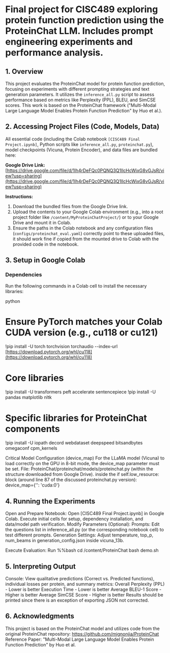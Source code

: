 
# Final project for CISC489 exploring protein function prediction using the ProteinChat LLM. Includes prompt engineering experiments and performance analysis.

## 1. Overview
This project evaluates the ProteinChat model for protein function prediction, focusing on experiments with different prompting strategies and text generation parameters. It utilizes the `inference_all.py` script to assess performance based on metrics like Perplexity (PPL), BLEU, and SimCSE scores. This work is based on the ProteinChat framework ("Multi-Modal Large Language Model Enables Protein Function Prediction" by Huo et al.).

## 2. Accessing Project Files (Code, Models, Data)
All essential code (including the Colab notebook `[CISC489 Final Project.ipynb]`, Python scripts like `inference_all.py`, `proteinchat.py`), model checkpoints (Vicuna, Protein Encoder), and data files are bundled here:

**Google Drive Link:** [https://drive.google.com/file/d/1lh4rDeFQc0PQNQ3Q1llcHcWixG8vGJsR/view?usp=sharing](https://drive.google.com/file/d/1lh4rDeFQc0PQNQ3Q1llcHcWixG8vGJsR/view?usp=sharing)

**Instructions:**
1. Download the bundled files from the Google Drive link.
2. Upload the contents to your Google Colab environment (e.g., into a root project folder like `/content/MyProteinChatProject/`) or to your Google Drive and mount it in Colab.
3. Ensure the paths in the Colab notebook and any configuration files (`configs/proteinchat_eval.yaml`) correctly point to these uploaded files, it should work fine if copied from the mounted drive to Colab with the provided code in the notebook.

## 3. Setup in Google Colab

### Dependencies
Run the following commands in a Colab cell to install the necessary libraries:

python
# Ensure PyTorch matches your Colab CUDA version (e.g., cu118 or cu121)
!pip install -U torch torchvision torchaudio --index-url [https://download.pytorch.org/whl/cu118](https://download.pytorch.org/whl/cu118)

# Core libraries
!pip install -U transformers peft accelerate sentencepiece
!pip install -U pandas matplotlib nltk

# Specific libraries for ProteinChat components
!pip install -U iopath decord webdataset deepspeed bitsandbytes omegaconf cpm_kernels

Critical Model Configuration (device_map)
For the LLaMA model (Vicuna) to load correctly on the GPU in 8-bit mode, the device_map parameter must be set.
File: ProteinChat/proteinchat/models/proteinchat.py (within the structure downloaded from Google Drive).
inside the if self.low_resource: block (around line 87 of the discussed proteinchat.py version):
device_map={'': 'cuda:0'}

## 4. Running the Experiments
Open and Prepare Notebook: Open [CISC489 Final Project.ipynb] in Google Colab. Execute initial cells for setup, dependency installation, and data/model path verification.
Modify Parameters (Optional):
Prompts: Edit the questions list in inference_all.py (or the corresponding notebook cell) to test different prompts.
Generation Settings: Adjust temperature, top_p, num_beams in generation_config.json inside vicuna_13b.

Execute Evaluation: Run %%bash
cd /content/ProteinChat
bash demo.sh

## 5. Interpreting Output
Console: View qualitative predictions (Correct vs. Predicted functions), individual losses per protein, and summary metrics:
Overall Perplexity (PPL) - Lower is better
Execution Time - Lower is better
Average BLEU-1 Score - Higher is better
Average SimCSE Score - Higher is better
Results should be printed since there is an exception of exporting JSON not corrected.


## 6. Acknowledgments
This project is based on the ProteinChat model and utilizes code from the original ProteinChat repository: https://github.com/mignonjia/ProteinChat
Reference Paper: "Multi-Modal Large Language Model Enables Protein Function Prediction" by Huo et al.
